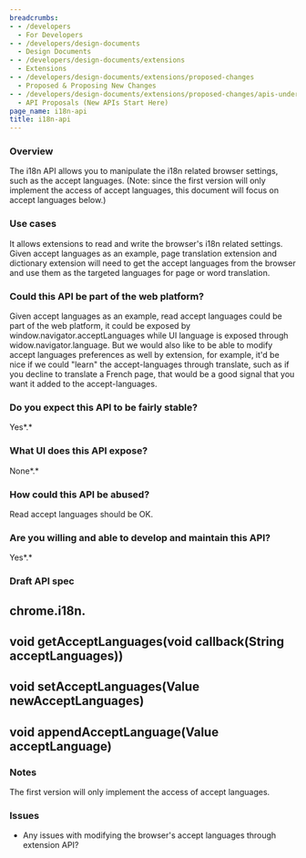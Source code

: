 ```yaml
---
breadcrumbs:
- - /developers
  - For Developers
- - /developers/design-documents
  - Design Documents
- - /developers/design-documents/extensions
  - Extensions
- - /developers/design-documents/extensions/proposed-changes
  - Proposed & Proposing New Changes
- - /developers/design-documents/extensions/proposed-changes/apis-under-development
  - API Proposals (New APIs Start Here)
page_name: i18n-api
title: i18n-api
---
```


### Overview

The i18n API allows you to manipulate the i18n related browser settings, such as
the accept languages. (Note: since the first version will only implement the
access of accept languages, this document will focus on accept languages below.)

### Use cases

It allows extensions to read and write the browser's i18n related settings.
Given accept languages as an example, page translation extension and dictionary
extension will need to get the accept languages from the browser and use them as
the targeted languages for page or word translation.

### Could this API be part of the web platform?

Given accept languages as an example, read accept languages could be part of the
web platform, it could be exposed by window.navigator.acceptLanguages while UI
language is exposed through widow.navigator.language. But we would also like to
be able to modify accept languages preferences as well by extension, for
example, it'd be nice if we could "learn" the accept-languages through
translate, such as if you decline to translate a French page, that would be a
good signal that you want it added to the accept-languages.

### Do you expect this API to be fairly stable?

Yes*.*

### What UI does this API expose?

None*.*

### How could this API be abused?

Read accept languages should be OK.

### Are you willing and able to develop and maintain this API?

Yes*.*

### Draft API spec

## chrome.i18n.

## void getAcceptLanguages(void callback(String acceptLanguages))

## void setAcceptLanguages(Value newAcceptLanguages)

## void appendAcceptLanguage(Value acceptLanguage)

### Notes

The first version will only implement the access of accept languages.

### Issues

*   Any issues with modifying the browser's accept languages through
            extension API?